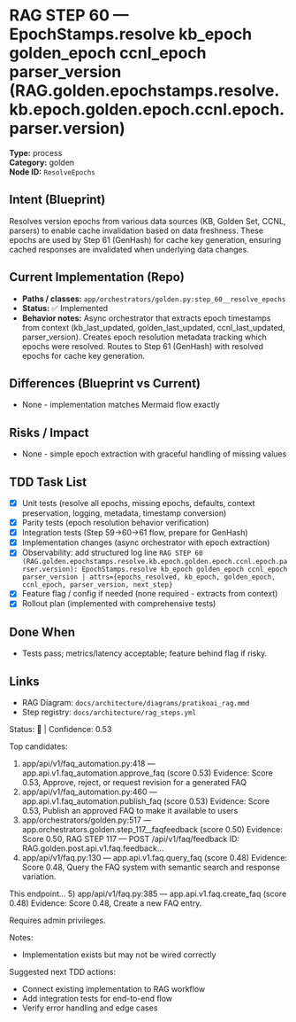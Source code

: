 # RAG STEP 60 — EpochStamps.resolve kb_epoch golden_epoch ccnl_epoch parser_version (RAG.golden.epochstamps.resolve.kb.epoch.golden.epoch.ccnl.epoch.parser.version)

**Type:** process  
**Category:** golden  
**Node ID:** `ResolveEpochs`

## Intent (Blueprint)
Resolves version epochs from various data sources (KB, Golden Set, CCNL, parsers) to enable cache invalidation based on data freshness. These epochs are used by Step 61 (GenHash) for cache key generation, ensuring cached responses are invalidated when underlying data changes.

## Current Implementation (Repo)
- **Paths / classes:** `app/orchestrators/golden.py:step_60__resolve_epochs`
- **Status:** ✅ Implemented
- **Behavior notes:** Async orchestrator that extracts epoch timestamps from context (kb_last_updated, golden_last_updated, ccnl_last_updated, parser_version). Creates epoch resolution metadata tracking which epochs were resolved. Routes to Step 61 (GenHash) with resolved epochs for cache key generation.

## Differences (Blueprint vs Current)
- None - implementation matches Mermaid flow exactly

## Risks / Impact
- None - simple epoch extraction with graceful handling of missing values

## TDD Task List
- [x] Unit tests (resolve all epochs, missing epochs, defaults, context preservation, logging, metadata, timestamp conversion)
- [x] Parity tests (epoch resolution behavior verification)
- [x] Integration tests (Step 59→60→61 flow, prepare for GenHash)
- [x] Implementation changes (async orchestrator with epoch extraction)
- [x] Observability: add structured log line
  `RAG STEP 60 (RAG.golden.epochstamps.resolve.kb.epoch.golden.epoch.ccnl.epoch.parser.version): EpochStamps.resolve kb_epoch golden_epoch ccnl_epoch parser_version | attrs={epochs_resolved, kb_epoch, golden_epoch, ccnl_epoch, parser_version, next_step}`
- [x] Feature flag / config if needed (none required - extracts from context)
- [x] Rollout plan (implemented with comprehensive tests)

## Done When
- Tests pass; metrics/latency acceptable; feature behind flag if risky.

## Links
- RAG Diagram: `docs/architecture/diagrams/pratikoai_rag.mmd`
- Step registry: `docs/architecture/rag_steps.yml`


<!-- AUTO-AUDIT:BEGIN -->
Status: 🔌  |  Confidence: 0.53

Top candidates:
1) app/api/v1/faq_automation.py:418 — app.api.v1.faq_automation.approve_faq (score 0.53)
   Evidence: Score 0.53, Approve, reject, or request revision for a generated FAQ
2) app/api/v1/faq_automation.py:460 — app.api.v1.faq_automation.publish_faq (score 0.53)
   Evidence: Score 0.53, Publish an approved FAQ to make it available to users
3) app/orchestrators/golden.py:517 — app.orchestrators.golden.step_117__faqfeedback (score 0.50)
   Evidence: Score 0.50, RAG STEP 117 — POST /api/v1/faq/feedback
ID: RAG.golden.post.api.v1.faq.feedback...
4) app/api/v1/faq.py:130 — app.api.v1.faq.query_faq (score 0.48)
   Evidence: Score 0.48, Query the FAQ system with semantic search and response variation.

This endpoint...
5) app/api/v1/faq.py:385 — app.api.v1.faq.create_faq (score 0.48)
   Evidence: Score 0.48, Create a new FAQ entry.

Requires admin privileges.

Notes:
- Implementation exists but may not be wired correctly

Suggested next TDD actions:
- Connect existing implementation to RAG workflow
- Add integration tests for end-to-end flow
- Verify error handling and edge cases
<!-- AUTO-AUDIT:END -->